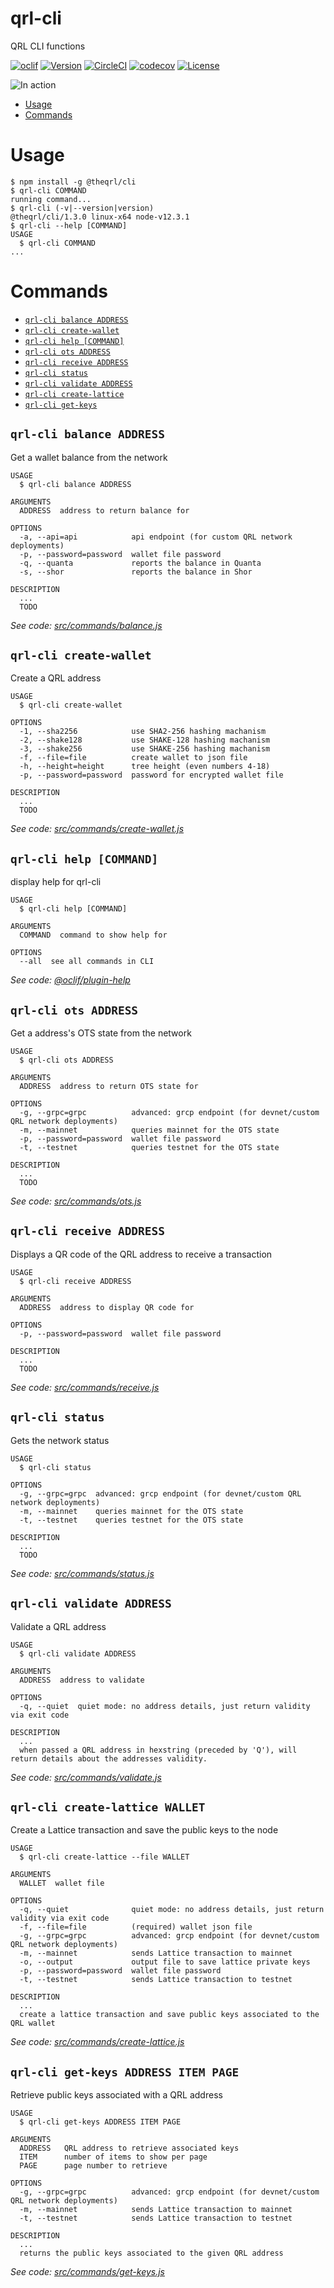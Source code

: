 qrl-cli
=======

QRL CLI functions

[![oclif](https://img.shields.io/badge/cli-oclif-brightgreen.svg)](https://oclif.io)
[![Version](https://img.shields.io/npm/v/@theqrl/cli.svg)](https://npmjs.org/package/@theqrl/cli)
[![CircleCI](https://circleci.com/gh/theQRL/qrl-cli.svg?style=svg)](https://circleci.com/gh/theQRL/qrl-cli)
[![codecov](https://codecov.io/gh/theQRL/qrl-cli/branch/master/graph/badge.svg)](https://codecov.io/gh/theQRL/qrl-cli)
[![License](https://img.shields.io/npm/l/@theqrl/cli.svg)](https://github.com/theqrl/qrl-cli/blob/master/package.json)

![In action](render1563726016790.gif)

<!-- toc -->
* [Usage](#usage)
* [Commands](#commands)
<!-- tocstop -->
# Usage
<!-- usage -->
```sh-session
$ npm install -g @theqrl/cli
$ qrl-cli COMMAND
running command...
$ qrl-cli (-v|--version|version)
@theqrl/cli/1.3.0 linux-x64 node-v12.3.1
$ qrl-cli --help [COMMAND]
USAGE
  $ qrl-cli COMMAND
...
```
<!-- usagestop -->
# Commands
<!-- commands -->
* [`qrl-cli balance ADDRESS`](#qrl-cli-balance-address)
* [`qrl-cli create-wallet`](#qrl-cli-create-wallet)
* [`qrl-cli help [COMMAND]`](#qrl-cli-help-command)
* [`qrl-cli ots ADDRESS`](#qrl-cli-ots-address)
* [`qrl-cli receive ADDRESS`](#qrl-cli-receive-address)
* [`qrl-cli status`](#qrl-cli-status)
* [`qrl-cli validate ADDRESS`](#qrl-cli-validate-address)
* [`qrl-cli create-lattice`](#qrl-cli-create-lattice-wallet)
* [`qrl-cli get-keys`](#qrl-cli-get-keys-address-item-page)

## `qrl-cli balance ADDRESS`

Get a wallet balance from the network

```
USAGE
  $ qrl-cli balance ADDRESS

ARGUMENTS
  ADDRESS  address to return balance for

OPTIONS
  -a, --api=api            api endpoint (for custom QRL network deployments)
  -p, --password=password  wallet file password
  -q, --quanta             reports the balance in Quanta
  -s, --shor               reports the balance in Shor

DESCRIPTION
  ...
  TODO
```

_See code: [src/commands/balance.js](https://github.com/theqrl/qrl-cli/blob/v1.3.0/src/commands/balance.js)_

## `qrl-cli create-wallet`

Create a QRL address

```
USAGE
  $ qrl-cli create-wallet

OPTIONS
  -1, --sha2256            use SHA2-256 hashing machanism
  -2, --shake128           use SHAKE-128 hashing machanism
  -3, --shake256           use SHAKE-256 hashing machanism
  -f, --file=file          create wallet to json file
  -h, --height=height      tree height (even numbers 4-18)
  -p, --password=password  password for encrypted wallet file

DESCRIPTION
  ...
  TODO
```

_See code: [src/commands/create-wallet.js](https://github.com/theqrl/qrl-cli/blob/v1.3.0/src/commands/create-wallet.js)_

## `qrl-cli help [COMMAND]`

display help for qrl-cli

```
USAGE
  $ qrl-cli help [COMMAND]

ARGUMENTS
  COMMAND  command to show help for

OPTIONS
  --all  see all commands in CLI
```

_See code: [@oclif/plugin-help](https://github.com/oclif/plugin-help/blob/v2.2.0/src/commands/help.ts)_

## `qrl-cli ots ADDRESS`

Get a address's OTS state from the network

```
USAGE
  $ qrl-cli ots ADDRESS

ARGUMENTS
  ADDRESS  address to return OTS state for

OPTIONS
  -g, --grpc=grpc          advanced: grcp endpoint (for devnet/custom QRL network deployments)
  -m, --mainnet            queries mainnet for the OTS state
  -p, --password=password  wallet file password
  -t, --testnet            queries testnet for the OTS state

DESCRIPTION
  ...
  TODO
```

_See code: [src/commands/ots.js](https://github.com/theqrl/qrl-cli/blob/v1.3.0/src/commands/ots.js)_

## `qrl-cli receive ADDRESS`

Displays a QR code of the QRL address to receive a transaction

```
USAGE
  $ qrl-cli receive ADDRESS

ARGUMENTS
  ADDRESS  address to display QR code for

OPTIONS
  -p, --password=password  wallet file password

DESCRIPTION
  ...
  TODO
```

_See code: [src/commands/receive.js](https://github.com/theqrl/qrl-cli/blob/v1.3.0/src/commands/receive.js)_

## `qrl-cli status`

Gets the network status

```
USAGE
  $ qrl-cli status

OPTIONS
  -g, --grpc=grpc  advanced: grcp endpoint (for devnet/custom QRL network deployments)
  -m, --mainnet    queries mainnet for the OTS state
  -t, --testnet    queries testnet for the OTS state

DESCRIPTION
  ...
  TODO
```

_See code: [src/commands/status.js](https://github.com/theqrl/qrl-cli/blob/v1.3.0/src/commands/status.js)_

## `qrl-cli validate ADDRESS`

Validate a QRL address

```
USAGE
  $ qrl-cli validate ADDRESS

ARGUMENTS
  ADDRESS  address to validate

OPTIONS
  -q, --quiet  quiet mode: no address details, just return validity via exit code

DESCRIPTION
  ...
  when passed a QRL address in hexstring (preceded by 'Q'), will return details about the addresses validity.
```

_See code: [src/commands/validate.js](https://github.com/theqrl/qrl-cli/blob/v1.3.0/src/commands/validate.js)_

## `qrl-cli create-lattice WALLET`

Create a Lattice transaction and save the public keys to the node

```
USAGE
  $ qrl-cli create-lattice --file WALLET

ARGUMENTS
  WALLET  wallet file

OPTIONS
  -q, --quiet              quiet mode: no address details, just return validity via exit code
  -f, --file=file          (required) wallet json file
  -g, --grpc=grpc          advanced: grcp endpoint (for devnet/custom QRL network deployments)
  -m, --mainnet            sends Lattice transaction to mainnet
  -o, --output             output file to save lattice private keys
  -p, --password=password  wallet file password
  -t, --testnet            sends Lattice transaction to testnet

DESCRIPTION
  ...
  create a lattice transaction and save public keys associated to the QRL wallet
```

_See code: [src/commands/create-lattice.js](https://github.com/theqrl/qrl-cli/blob/v1.3.0/src/commands/create-lattice.js)_

## `qrl-cli get-keys ADDRESS ITEM PAGE`

Retrieve public keys associated with a QRL address

```
USAGE
  $ qrl-cli get-keys ADDRESS ITEM PAGE

ARGUMENTS
  ADDRESS   QRL address to retrieve associated keys
  ITEM      number of items to show per page
  PAGE      page number to retrieve

OPTIONS
  -g, --grpc=grpc          advanced: grcp endpoint (for devnet/custom QRL network deployments)
  -m, --mainnet            sends Lattice transaction to mainnet
  -t, --testnet            sends Lattice transaction to testnet

DESCRIPTION
  ...
  returns the public keys associated to the given QRL address
```

_See code: [src/commands/get-keys.js](https://github.com/theqrl/qrl-cli/blob/v1.3.0/src/commands/get-keys.js)_

<!-- commandsstop -->
